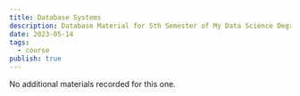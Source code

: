 ```yaml
---
title: Database Systems
description: Database Material for 5th Semester of My Data Science Degree
date: 2023-05-14
tags:
  - course
publish: true
---
```

No additional materials recorded for this one.
